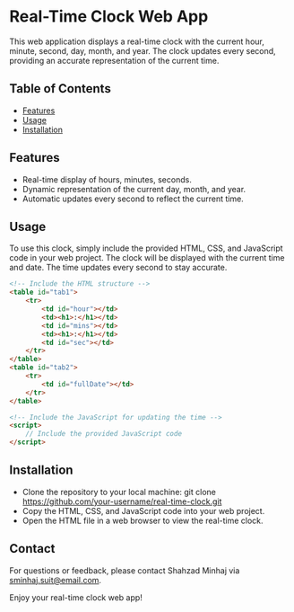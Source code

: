# Real-Time Clock Web App

This web application displays a real-time clock with the current hour, minute, second, day, month, and year. The clock updates every second, providing an accurate representation of the current time.

## Table of Contents
- [Features](#features)
- [Usage](#usage)
- [Installation](#installation)

## Features

- Real-time display of hours, minutes, seconds.
- Dynamic representation of the current day, month, and year.
- Automatic updates every second to reflect the current time.

## Usage

To use this clock, simply include the provided HTML, CSS, and JavaScript code in your web project. The clock will be displayed with the current time and date. The time updates every second to stay accurate.

```html
<!-- Include the HTML structure -->
<table id="tab1">
    <tr>
        <td id="hour"></td>
        <td><h1>:</h1></td>
        <td id="mins"></td>
        <td><h1>:</h1></td>
        <td id="sec"></td>
    </tr>
</table>
<table id="tab2">
    <tr>
        <td id="fullDate"></td>
    </tr>
</table>

<!-- Include the JavaScript for updating the time -->
<script>
    // Include the provided JavaScript code
</script>
```

## Installation

-    Clone the repository to your local machine:
      git clone https://github.com/your-username/real-time-clock.git
-    Copy the HTML, CSS, and JavaScript code into your web project.
-    Open the HTML file in a web browser to view the real-time clock.


## Contact

For questions or feedback, please contact Shahzad Minhaj via sminhaj.suit@email.com.

Enjoy your real-time clock web app!
